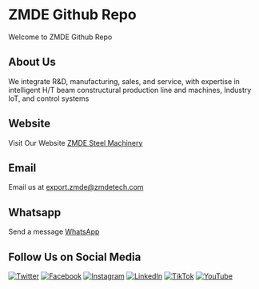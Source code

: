 ZMDE Github Repo  
=========================

Welcome to ZMDE Github Repo

## About Us
We integrate R&D, manufacturing, sales, and service, with expertise in intelligent H/T beam constructural production line and machines, Industry IoT, and control systems

## Website
Visit Our Website [ZMDE Steel Machinery](https://www.zmdetech.com)

## Email
Email us at [export.zmde@zmdetech.com](mailto:export.zmde@zmdetech.com)

## Whatsapp
Send a message [WhatsApp](https://wa.me/8618005365092)

## Follow Us on Social Media

[![Twitter](https://img.icons8.com/color/48/000000/twitter.png)](https://x.com/zmdemachinery)
[![Facebook](https://img.icons8.com/color/48/000000/facebook-new.png)](https://facebook.com/zmdemachinery)
[![Instagram](https://img.icons8.com/color/48/000000/instagram-new.png)](https://www.zmdetech.com)
[![LinkedIn](https://img.icons8.com/color/48/000000/linkedin.png)](https://www.linkedin.com/company/zmde-tech)
[![TikTok](https://img.icons8.com/color/48/000000/tiktok.png)](https://www.tiktok.com/@zmdetech)
[![YouTube](https://img.icons8.com/color/48/000000/youtube-play.png)](https://www.youtube.com/@ZMDE-TECH)